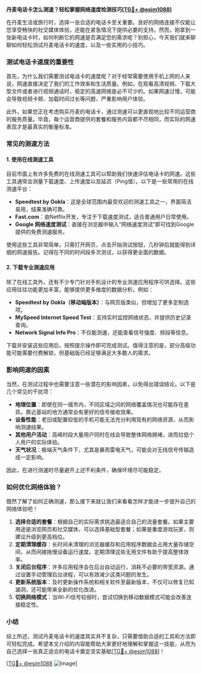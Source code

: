 **丹麦电话卡怎么测速？轻松掌握网络速度检测技巧[[TG💪+ @esim1088](https://t.me/s/esim1088)]**

在丹麦生活或旅行时，选择一张合适的电话卡至关重要。良好的网络连接不仅能让您享受畅快的社交媒体体验，还能在紧急情况下提供必要的支持。然而，刚拿到一张新电话卡时，如何判断它的网速是否满足您的需求呢？别担心，今天我们就来聊聊如何轻松测试丹麦电话卡的速度，以及一些实用的小技巧。

### 测试电话卡速度的重要性

首先，为什么我们需要测试电话卡的速度呢？对于经常需要使用手机上网的人来说，网速直接决定了我们的工作效率和生活质量。例如，在观看高清视频、下载大型文件或者进行视频通话时，稳定的高速网络是必不可少的。如果网速过慢，可能会导致视频卡顿、加载时间过长等问题，严重影响用户体验。

此外，如果您正在考虑购买丹麦的电话卡，通过测速可以更直观地比较不同运营商的服务质量。毕竟，每个运营商提供的套餐和服务内容都不尽相同，而实际的网速表现才是最真实的衡量标准。

### 常见的测速方法

#### 1. 使用在线测速工具

目前市面上有许多免费的在线测速工具可以帮助我们快速评估电话卡的网速。这些工具通常会测量下载速度、上传速度以及延迟（Ping值）。以下是一些常用的在线测速平台：

- **Speedtest by Ookla**：这是全球范围内最受欢迎的测速工具之一，界面简洁易用，结果准确可靠。
- **Fast.com**：由Netflix开发，专注于下载速度测试，适合普通用户日常使用。
- **Google 网络速度测试**：直接在浏览器中输入“网络速度测试”即可找到Google提供的免费测速服务。

使用这些工具非常简单，只需打开网页，点击开始测试按钮，几秒钟后就能得到详细的网速报告。记得在不同的时间段多次测试，以获得更全面的数据。

#### 2. 下载专业测速应用

除了在线工具外，还有不少专门针对手机设计的专业测速应用程序可供选择。这些应用往往功能更加丰富，能够提供更多维度的数据分析。例如：

- **Speedtest by Ookla（移动端版本）**：与网页版类似，但增加了更多定制选项。
- **MySpeed Internet Speed Test**：支持实时监控网络状态，并提供历史记录查询。
- **Network Signal Info Pro**：不仅能测速，还能查看信号强度、频段等信息。

下载并安装这些应用后，按照提示操作即可完成测试。值得注意的是，部分高级功能可能需要付费解锁，但基础版已经足够满足大多数人的需求。

### 影响网速的因素

当然，在测试过程中也需要注意一些潜在的影响因素，以免得出错误结论。以下是几个常见的干扰项：

- **地理位置**：即使在同一城市内，不同区域之间的网络覆盖情况也可能存在差异。靠近基站的地方通常会有更好的信号接收效果。
- **设备性能**：老旧或配置较低的手机可能无法充分利用现有的网络资源，从而影响测速结果。
- **其他用户活动**：高峰时段大量用户同时在线会导致整体网络拥堵，进而拉低个人用户的实际体验。
- **天气状况**：极端天气条件下，尤其是暴雨雷电天气，可能会对无线信号传输造成一定影响。

因此，在进行测速时尽量避开上述不利条件，确保环境尽可能稳定。

### 如何优化网络体验？

既然了解了如何正确测速，那么接下来就让我们来看看怎样才能进一步提升自己的网络体验吧！

1. **选择合适的套餐**：根据自己的实际需求挑选最适合自己的流量套餐。如果主要用途是浏览网页和社交媒体，可以选择基础型套餐；如果是重度游戏玩家，则建议升级到更高档位。
2. **定期清理缓存**：长时间未清理的浏览器缓存和应用程序数据会占用大量存储空间，从而间接拖慢设备运行速度。定期清理这些无用文件有助于提高整体效率。
3. **关闭后台程序**：许多应用程序会在后台自动运行，消耗不必要的带宽资源。通过设置手动管理后台进程，可以有效减少这类问题的发生。
4. **更新系统版本**：及时更新操作系统和相关软件至最新版本，不仅可以修复已知漏洞，还可能带来全新的优化改进。
5. **切换网络模式**：当Wi-Fi信号较弱时，尝试切换到移动数据模式可能会改善连接稳定性。

### 小结

综上所述，测试丹麦电话卡的速度其实并不复杂，只需要借助合适的工具和方法即可轻松完成。希望本文介绍的内容能帮助大家更好地理解和掌握这一技能，从而为自己选择一张真正适合的电话卡奠定坚实基础[[TG💪+ @esim1088](https://t.me/s/esim1088)]！

[[TG💪+ @esim1088](https://t.me/s/esim1088) ![Image](https://i.postimg.cc/4NQfJmqS/Snipaste-2025-05-13-00-14-12.png)]